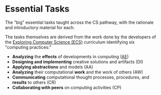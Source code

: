 # Essential Tasks

The "big" essential tasks taught across the CS pathway, with the rationale and introductory material for each.

The tasks themselves are derived from the work done by the developers of the [Exploring Computer Science (ECS)][ecs] curriculum identifying six "computing practices:"

* **Analyzing** the **effects** of developments in computing ([AE][])
* **Designing and implementing** creative solutions and artifacts (DI)
* **Applying abstractions** and models (AA)
* **Analyzing** their computational **work** and the work of others (AW)
* **Communicating** computational thought processes, procedures, and **results** to others (CR)
* **Collaborating with peers** on computing activities (CP)

[aa]: <>
[ae]: <ae>
[aw]: <>
[cp]: <>
[cr]: <>
[di]: <>

[ecs]: <#>
